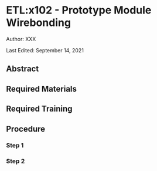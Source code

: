 # ETL:x102 - Prototype Module Wirebonding

Author: XXX

Last Edited: September 14, 2021

## Abstract

## Required Materials

## Required Training

## Procedure

### Step 1

### Step 2
